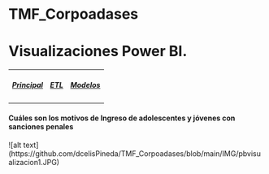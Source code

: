 # TMF_Corpoadases
# Visualizaciones Power BI.

<table class="default">
	<tr> 
		<td><p><a href="https://github.com/dcelisPineda/TMF_Corpoadases/blob/main/README.md"><h5><b>Principal</b></h5></a><p></td>
		<td><p><a href="https://github.com/dcelisPineda/TMF_Corpoadases/blob/main/README_dwh.md"><h5><b>ETL</b></h5></a><p></td>
		<td><p><a href="https://github.com/dcelisPineda/TMF_Corpoadases/blob/main/README_modelos.md"><h5><b>Modelos</b></h5></a><p></td>
	</tr>
</table>

<h4>Cuáles son los motivos de Ingreso de adolescentes y jóvenes con sanciones penales</h4>
![alt text](https://github.com/dcelisPineda/TMF_Corpoadases/blob/main/IMG/pbvisualizacion1.JPG)


